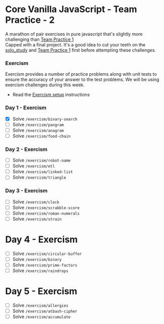 # Core Vanilla JavaScript - Team Practice - 2

A marathon of pair exercises in pure javascript that's slightly more challenging than [Team Practice 1](team_practice.md)  
Capped with a final project.
It's a good idea to cut your teeth on the [solo_study](solo_study.md) and [Team Practice 1](team_practice.md) first before attempting these challenges.

### Exercism

Exercism provides a number of practice problems along with unit tests to ensure the accuracy of your answer to the test problems. We will be using exercism challenges during this week.

- Read the [Exercism setup](/exercism/setup.md) instructions

### Day 1 - Exercism

- [X] Solve `/exercism/binary-search`
- [ ] Solve `/exercism/pangram`
- [ ] Solve `/exercism/anagram`
- [ ] Solve `/exercism/food-chain`

### Day 2 - Exercism

- [ ] Solve `/exercism/robot-name`
- [ ] Solve `/exercism/etl`
- [ ] Solve `/exercism/linked-list`
- [ ] Solve `/exercism/triangle`

### Day 3 - Exercism

- [ ] Solve `/exercism/clock`
- [ ] Solve `/exercism/scrabble-score`
- [ ] Solve `/exercism/roman-numerals`
- [ ] Solve `/exercism/strain`

# Day 4 - Exercism

- [ ] Solve `/exercism/circular-buffer`
- [ ] Solve `/exercism/binary`
- [ ] Solve `/exercism/prime-factors`
- [ ] Solve `/exercism/raindrops`

# Day 5 - Exercism

- [ ] Solve `/exercism/allergies`
- [ ] Solve `/exercism/atbash-cipher`
- [ ] Solve `/exercism/accumulate`
